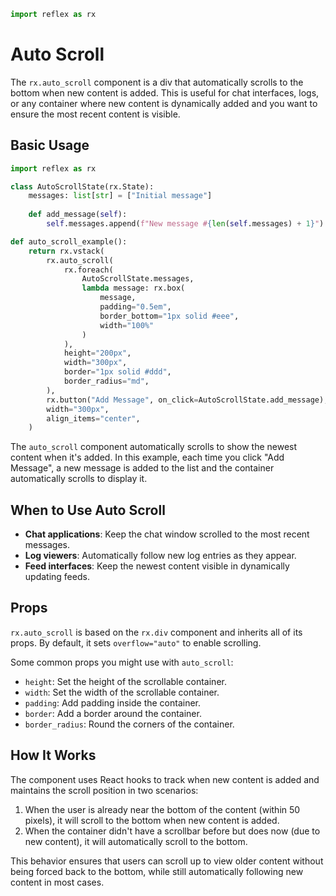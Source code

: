 ```python exec
import reflex as rx
```

# Auto Scroll

The `rx.auto_scroll` component is a div that automatically scrolls to the bottom when new content is added. This is useful for chat interfaces, logs, or any container where new content is dynamically added and you want to ensure the most recent content is visible.

## Basic Usage

```python demo exec
import reflex as rx

class AutoScrollState(rx.State):
    messages: list[str] = ["Initial message"]
    
    def add_message(self):
        self.messages.append(f"New message #{len(self.messages) + 1}")

def auto_scroll_example():
    return rx.vstack(
        rx.auto_scroll(
            rx.foreach(
                AutoScrollState.messages,
                lambda message: rx.box(
                    message,
                    padding="0.5em",
                    border_bottom="1px solid #eee",
                    width="100%"
                )
            ),
            height="200px",
            width="300px",
            border="1px solid #ddd",
            border_radius="md",
        ),
        rx.button("Add Message", on_click=AutoScrollState.add_message),
        width="300px",
        align_items="center",
    )
```

The `auto_scroll` component automatically scrolls to show the newest content when it's added. In this example, each time you click "Add Message", a new message is added to the list and the container automatically scrolls to display it.

## When to Use Auto Scroll

- **Chat applications**: Keep the chat window scrolled to the most recent messages.
- **Log viewers**: Automatically follow new log entries as they appear.
- **Feed interfaces**: Keep the newest content visible in dynamically updating feeds.

## Props

`rx.auto_scroll` is based on the `rx.div` component and inherits all of its props. By default, it sets `overflow="auto"` to enable scrolling.

Some common props you might use with `auto_scroll`:

- `height`: Set the height of the scrollable container.
- `width`: Set the width of the scrollable container.
- `padding`: Add padding inside the container.
- `border`: Add a border around the container.
- `border_radius`: Round the corners of the container.

## How It Works

The component uses React hooks to track when new content is added and maintains the scroll position in two scenarios:

1. When the user is already near the bottom of the content (within 50 pixels), it will scroll to the bottom when new content is added.
2. When the container didn't have a scrollbar before but does now (due to new content), it will automatically scroll to the bottom.

This behavior ensures that users can scroll up to view older content without being forced back to the bottom, while still automatically following new content in most cases.
